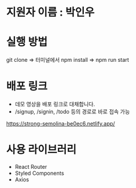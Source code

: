 # 지원자 이름 : 박인우

# 실행 방법
git clone => 터미널에서 npm install => npm run start

# 배포 링크
* 데모 영상을 배포 링크로 대채합니다.
* /signup, /signin, /todo 등의 경로로 바로 접속 가능

https://strong-semolina-be0ec6.netlify.app/


# 사용 라이브러리
- React Router
- Styled Components
- Axios
